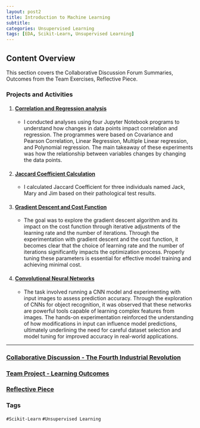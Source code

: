 ```yaml
---
layout: post2
title: Introduction to Machine Learning
subtitle: 
categories: Unsupervised Learning
tags: [EDA, Scikit-Learn, Unsupervised Learning]
---
```


## Content Overview

This section covers the Collaborative Discussion Forum Summaries, Outcomes from the Team Exercises, Reflective Piece.

### Projects and Activities

1. #### [Correlation and Regression analysis](https://rathin5082.github.io/subfiles/Corr-Reg.html)
   - I conducted analyses using four Jupyter Notebook programs to understand how changes in data points impact correlation and            regression. The programmes were based on Covariance and Pearson Correlation, Linear Regression, Multiple Linear regression, and      Polynomial regression. The main takeaway of these experiments was how the relationship between variables changes by changing         the data points.
    

2. #### [Jaccard Coefficient Calculation](https://rathin5082.github.io/subfiles/JCC.html)
   - I calculated Jaccard Coefficient for three individuals named Jack, Mary and Jim based on their pathological test results.

4. #### [Gradient Descent and Cost Function](https://rathin5082.github.io/subfiles/Gradient-Descent.html)
   - The goal was to explore the gradient descent algorithm and its impact on the cost function through iterative adjustments of the      learning rate and the number of iterations. Through the experimentation with gradient descent and the cost function, it becomes      clear that the choice of learning rate and the number of iterations significantly impacts the optimization process. Properly         tuning these parameters is essential for effective model training and achieving minimal cost.
   
6. #### [Convolutional Neural Networks](https://rathin5082.github.io/subfiles/CNN.html)
   - The task involved running a CNN model and experimenting with input images to assess prediction accuracy. Through the                 exploration of CNNs for object recognition, it was observed that these networks are powerful tools capable of learning complex       features from images. The hands-on experimentation reinforced the understanding of how modifications in input can influence          model predictions, ultimately underlining the need for careful dataset selection and model tuning for improved accuracy in           real-world applications.

---

### [Collaborative Discussion - The Fourth Industrial Revolution](https://rathin5082.github.io/subfiles/Collaborative-Discussion-The-Fourth-Industrial-Revolution.html)

### [Team Project - Learning Outcomes](https://rathin5082.github.io/subfiles/Team-Project-Learning-Outcomes.html)

### [Reflective Piece](https://rathin5082.github.io/subfiles/Reflective-Piece.html)

### Tags

 `#Scikit-Learn` `#Unsupervised Learning`
